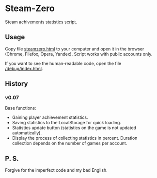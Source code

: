 # Steam-Zero
Steam achivements statistics script.

## Usage
Copy file [steamzero.html](https://github.com/levelost/steamzero/blob/master/steamzero.html) to your computer and open it in the browser (Chrome, Filefox, Opera, Yandex). Script works with public accounts only.

If you want to see the human-readable code, open the file [/debug/index.html](https://github.com/levelost/steamzero/blob/master/debug/index.html).

## History
### v0.07
Base functions:
* Gaining player achievement statistics.
* Saving statistics to the LocalStorage for quick loading.
* Statistics update button (statistics on the game is not updated automatically).
* Display the process of collecting statistics in percent. Duration collection depends on the number of games per account.

## P. S.
Forgive for the imperfect code and my bad English.
